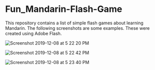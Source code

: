 # Fun_Mandarin-Flash-Game
This repository contains a list of simple flash games about learning Mandarin. The following screenshots are some examples. These were created using Adobe Flash. 

![Screenshot 2019-12-08 at 5 22 20 PM](https://user-images.githubusercontent.com/25546711/70388077-df1f6700-19df-11ea-84fd-f1e6b9f0dcaf.png)

![Screenshot 2019-12-08 at 5 22 42 PM](https://user-images.githubusercontent.com/25546711/70388099-0fff9c00-19e0-11ea-81c3-ac4c7671aa45.png)

![Screenshot 2019-12-08 at 5 23 40 PM](https://user-images.githubusercontent.com/25546711/70388103-1130c900-19e0-11ea-923f-6c4981079d74.png)

